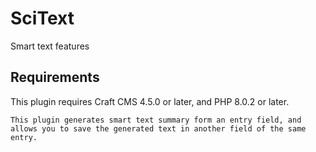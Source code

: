 # SciText

Smart text features

## Requirements

This plugin requires Craft CMS 4.5.0 or later, and PHP 8.0.2 or later.

```
This plugin generates smart text summary form an entry field, and allows you to save the generated text in another field of the same entry.
```